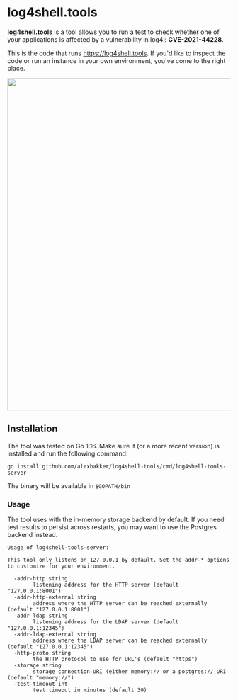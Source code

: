 # log4shell.tools

__log4shell.tools__ is a tool allows you to run a test to check whether one of
your applications is affected by a vulnerability in log4j: __CVE-2021-44228__.

This is the code that runs https://log4shell.tools. If you'd like to inspect the
code or run an instance in your own environment, you've come to the right
place.

<img width="750" src="https://alexbakker.me/u/r85ddqsfz5.png"/>

## Installation

The tool was tested on Go 1.16. Make sure it (or a more recent version) is
installed and run the following command:

```
go install github.com/alexbakker/log4shell-tools/cmd/log4shell-tools-server
```

The binary will be available in ``$GOPATH/bin``

### Usage

The tool uses with the in-memory storage backend by default. If you need test
results to persist across restarts, you may want to use the Postgres backend instead.

```
Usage of log4shell-tools-server:

This tool only listens on 127.0.0.1 by default. Set the addr-* options to customize for your environment.

  -addr-http string
    	listening address for the HTTP server (default "127.0.0.1:8001")
  -addr-http-external string
    	address where the HTTP server can be reached externally (default "127.0.0.1:8001")
  -addr-ldap string
    	listening address for the LDAP server (default "127.0.0.1:12345")
  -addr-ldap-external string
    	address where the LDAP server can be reached externally (default "127.0.0.1:12345")
  -http-proto string
    	the HTTP protocol to use for URL's (default "https")
  -storage string
    	storage connection URI (either memory:// or a postgres:// URI (default "memory://")
  -test-timeout int
    	test timeout in minutes (default 30)
```
